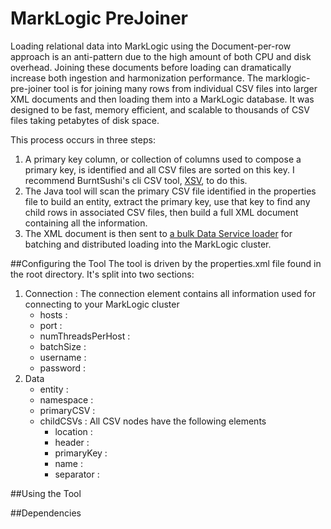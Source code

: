 # MarkLogic PreJoiner
Loading relational data into MarkLogic using the Document-per-row approach is an anti-pattern due to the high amount of both CPU and disk overhead.  Joining these documents before loading can dramatically increase both ingestion and harmonization performance.  The marklogic-pre-joiner tool is for joining many rows from individual CSV files into larger XML documents and then loading them into a MarkLogic database.  It was designed to be fast, memory efficient, and scalable to thousands of CSV files taking petabytes of disk space.

This process occurs in three steps:
1. A primary key column, or collection of columns used to compose a primary key, is identified and all CSV files are sorted on this key.  I recommend BurntSushi's cli CSV tool, [XSV](https://github.com/BurntSushi/xsv "A fast CSV command line toolkit written in Rust"), to do this.
2. The Java tool will scan the primary CSV file identified in the properties file to build an entity, extract the primary key, use that key to find any child rows in associated CSV files, then build a full XML document containing all the information.
3. The XML document is then sent to [a bulk Data Service loader](https://docs.marklogic.com/guide/java/DataServices "Java Application Developer's Guide - Data Services") for batching and distributed loading into the MarkLogic cluster.

##Configuring the Tool
The tool is driven by the properties.xml file found in the root directory.  It's split into two sections:
1. Connection : The connection element contains all information used for connecting to your MarkLogic cluster
   * hosts : 
   * port : 
   * numThreadsPerHost : 
   * batchSize : 
   * username : 
   * password : 
2. Data
   * entity :
   * namespace :
   * primaryCSV :
   * childCSVs : 
   All CSV nodes have the following elements
      * location : 
      * header : 
      * primaryKey : 
      * name : 
      * separator : 

##Using the Tool

##Dependencies
